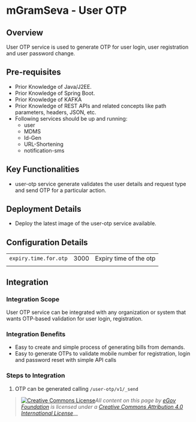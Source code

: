 # mGramSeva - User OTP

## **Overview**

User OTP service is used to generate OTP for user login, user registration and user password change.

## **Pre-requisites**

* Prior Knowledge of Java/J2EE.
* Prior Knowledge of Spring Boot.
* Prior Knowledge of KAFKA
* Prior Knowledge of REST APIs and related concepts like path parameters, headers, JSON, etc.
* Following services should be up and running:
  * user
  * MDMS
  * Id-Gen
  * URL-Shortening
  * notification-sms

## **Key Functionalities**

* user-otp service generate validates the user details and request type and send OTP for a particular action.

## **Deployment Details**

* Deploy the latest image of the user-otp service available.

## **Configuration Details**

|                       |      |                        |
| --------------------- | ---- | ---------------------- |
| `expiry.time.for.otp` | 3000 | Expiry time of the otp |
|                       |      |                        |

## Integration

### Integration Scope

User OTP service can be integrated with any organization or system that wants OTP-based validation for user login, registration.

### Integration Benefits

* Easy to create and simple process of generating bills from demands.
* Easy to generate OTPs to validate mobile number for registration, login and password reset with simple API calls

### Steps to Integration

1. OTP can be generated calling `/user-otp/v1/_send`

> [![Creative Commons License](https://i.creativecommons.org/l/by/4.0/80x15.png)_​_](http://creativecommons.org/licenses/by/4.0/)_All content on this page by_ [_eGov Foundation_](https://egov.org.in/) _is licensed under a_ [_Creative Commons Attribution 4.0 International License_](http://creativecommons.org/licenses/by/4.0/)__
